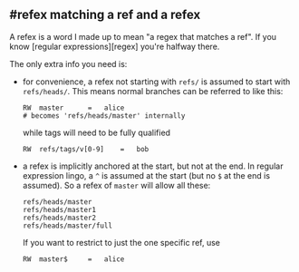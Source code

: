 ## #refex matching a ref and a refex

A refex is a word I made up to mean "a regex that matches a ref".  If you know
[regular expressions][regex] you're halfway there.

The only extra info you need is:

  * for convenience, a refex not starting with `refs/` is assumed to start
    with `refs/heads/`.  This means normal branches can be referred to like
    this:

        RW  master      =   alice
        # becomes 'refs/heads/master' internally

    while tags will need to be fully qualified

        RW  refs/tags/v[0-9]    =   bob

  * a refex is implicitly anchored at the start, but not at the end.  In
    regular expression lingo, a `^` is assumed at the start (but no `$` at the
    end is assumed).  So a refex of `master` will allow all these:

        refs/heads/master
        refs/heads/master1
        refs/heads/master2
        refs/heads/master/full

    If you want to restrict to just the one specific ref, use

        RW  master$     =   alice
